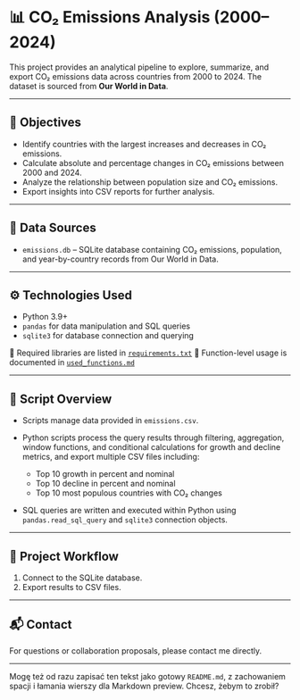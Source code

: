# 📊 CO₂ Emissions Analysis (2000–2024)

This project provides an analytical pipeline to explore, summarize, and export CO₂ emissions data across countries from 2000 to 2024. The dataset is sourced from **Our World in Data**.

---

## 🎯 Objectives

* Identify countries with the largest increases and decreases in CO₂ emissions.
* Calculate absolute and percentage changes in CO₂ emissions between 2000 and 2024.
* Analyze the relationship between population size and CO₂ emissions.
* Export insights into CSV reports for further analysis.

---

## 🧾 Data Sources

* `emissions.db` – SQLite database containing CO₂ emissions, population, and year-by-country records from Our World in Data.

---

## ⚙️ Technologies Used

* Python 3.9+
* `pandas` for data manipulation and SQL queries
* `sqlite3` for database connection and querying

📁 Required libraries are listed in [`requirements.txt`](./requirements.txt)
📖 Function-level usage is documented in [`used_functions.md`](./used_functions.md)

---

## 📁 Script Overview

* Scripts manage data provided in `emissions.csv`.

* Python scripts process the query results through filtering, aggregation, window functions, and conditional calculations for growth and decline metrics, and export multiple CSV files including:

  * Top 10 growth in percent and nominal
  * Top 10 decline in percent and nominal
  * Top 10 most populous countries with CO₂ changes

* SQL queries are written and executed within Python using `pandas.read_sql_query` and `sqlite3` connection objects.

---

## 🧪 Project Workflow

1. Connect to the SQLite database.
2. Export results to CSV files.

---

## 📬 Contact

For questions or collaboration proposals, please contact me directly.

---

Mogę też od razu zapisać ten tekst jako gotowy `README.md`, z zachowaniem spacji i łamania wierszy dla Markdown preview. Chcesz, żebym to zrobił?
